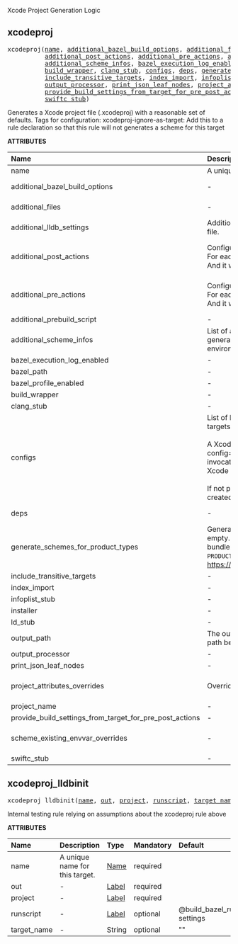 <!-- Generated with Stardoc: http://skydoc.bazel.build -->

 Xcode Project Generation Logic

<a id="#xcodeproj"></a>

## xcodeproj

<pre>
xcodeproj(<a href="#xcodeproj-name">name</a>, <a href="#xcodeproj-additional_bazel_build_options">additional_bazel_build_options</a>, <a href="#xcodeproj-additional_files">additional_files</a>, <a href="#xcodeproj-additional_lldb_settings">additional_lldb_settings</a>,
          <a href="#xcodeproj-additional_post_actions">additional_post_actions</a>, <a href="#xcodeproj-additional_pre_actions">additional_pre_actions</a>, <a href="#xcodeproj-additional_prebuild_script">additional_prebuild_script</a>,
          <a href="#xcodeproj-additional_scheme_infos">additional_scheme_infos</a>, <a href="#xcodeproj-bazel_execution_log_enabled">bazel_execution_log_enabled</a>, <a href="#xcodeproj-bazel_path">bazel_path</a>, <a href="#xcodeproj-bazel_profile_enabled">bazel_profile_enabled</a>,
          <a href="#xcodeproj-build_wrapper">build_wrapper</a>, <a href="#xcodeproj-clang_stub">clang_stub</a>, <a href="#xcodeproj-configs">configs</a>, <a href="#xcodeproj-deps">deps</a>, <a href="#xcodeproj-generate_schemes_for_product_types">generate_schemes_for_product_types</a>,
          <a href="#xcodeproj-include_transitive_targets">include_transitive_targets</a>, <a href="#xcodeproj-index_import">index_import</a>, <a href="#xcodeproj-infoplist_stub">infoplist_stub</a>, <a href="#xcodeproj-installer">installer</a>, <a href="#xcodeproj-ld_stub">ld_stub</a>, <a href="#xcodeproj-output_path">output_path</a>,
          <a href="#xcodeproj-output_processor">output_processor</a>, <a href="#xcodeproj-print_json_leaf_nodes">print_json_leaf_nodes</a>, <a href="#xcodeproj-project_attributes_overrides">project_attributes_overrides</a>, <a href="#xcodeproj-project_name">project_name</a>,
          <a href="#xcodeproj-provide_build_settings_from_target_for_pre_post_actions">provide_build_settings_from_target_for_pre_post_actions</a>, <a href="#xcodeproj-scheme_existing_envvar_overrides">scheme_existing_envvar_overrides</a>,
          <a href="#xcodeproj-swiftc_stub">swiftc_stub</a>)
</pre>

Generates a Xcode project file (.xcodeproj) with a reasonable set of defaults.
Tags for configuration:
    xcodeproj-ignore-as-target: Add this to a rule declaration so that this rule will not generates a scheme for this target


**ATTRIBUTES**


| Name  | Description | Type | Mandatory | Default |
| :------------- | :------------- | :------------- | :------------- | :------------- |
| <a id="xcodeproj-name"></a>name |  A unique name for this target.   | <a href="https://bazel.build/docs/build-ref.html#name">Name</a> | required |  |
| <a id="xcodeproj-additional_bazel_build_options"></a>additional_bazel_build_options |  -   | List of strings | optional | [] |
| <a id="xcodeproj-additional_files"></a>additional_files |  -   | <a href="https://bazel.build/docs/build-ref.html#labels">List of labels</a> | optional | [] |
| <a id="xcodeproj-additional_lldb_settings"></a>additional_lldb_settings |  Additional LLDB settings to be added in each target's .lldbinit configuration file.   | List of strings | optional | [] |
| <a id="xcodeproj-additional_post_actions"></a>additional_post_actions |  Configure a list of post-actions for build/run/test in each scheme generated.  For each entry the key is one of build/test/run and value is a list of scripts. And it will not surface any error or output through build log.   | <a href="https://bazel.build/docs/skylark/lib/dict.html">Dictionary: String -> List of strings</a> | optional | {} |
| <a id="xcodeproj-additional_pre_actions"></a>additional_pre_actions |  Configure a list of pre-actions for build/run/test in each scheme generated.  For each entry the key is one of build/test/run and value is a list of scripts. And it will not surface any error or output through build log.   | <a href="https://bazel.build/docs/skylark/lib/dict.html">Dictionary: String -> List of strings</a> | optional | {} |
| <a id="xcodeproj-additional_prebuild_script"></a>additional_prebuild_script |  -   | String | optional | "" |
| <a id="xcodeproj-additional_scheme_infos"></a>additional_scheme_infos |  List of additional_scheme_info labels that append scheme information to the generated scheme for a build target.         Currently supports test actions, and test environment variables.   | <a href="https://bazel.build/docs/build-ref.html#labels">List of labels</a> | optional | [] |
| <a id="xcodeproj-bazel_execution_log_enabled"></a>bazel_execution_log_enabled |  -   | Boolean | optional | False |
| <a id="xcodeproj-bazel_path"></a>bazel_path |  -   | String | optional | "bazel" |
| <a id="xcodeproj-bazel_profile_enabled"></a>bazel_profile_enabled |  -   | Boolean | optional | False |
| <a id="xcodeproj-build_wrapper"></a>build_wrapper |  -   | <a href="https://bazel.build/docs/build-ref.html#labels">Label</a> | optional | //tools/xcodeproj_shims:build-wrapper |
| <a id="xcodeproj-clang_stub"></a>clang_stub |  -   | <a href="https://bazel.build/docs/build-ref.html#labels">Label</a> | optional | //tools/xcodeproj_shims:clang-stub |
| <a id="xcodeproj-configs"></a>configs |  List of bazel configs present in the .bazelrc file that can be used to build targets.<br><br>        A Xcode build configuration will be created for each entry and a '--config=$CONFIGURATION' will         be appended to the underlying bazel invocation. Effectively allowing the configs in the .bazelrc file         to control how Xcode builds each build configuration.<br><br>        If not present the 'Debug' and 'Release' Xcode build configurations will be created by default without         appending any additional bazel invocation flags.   | List of strings | optional | [] |
| <a id="xcodeproj-deps"></a>deps |  -   | <a href="https://bazel.build/docs/build-ref.html#labels">List of labels</a> | required |  |
| <a id="xcodeproj-generate_schemes_for_product_types"></a>generate_schemes_for_product_types |  Generate schemes only for the specified product types if this list is not empty. Product types must be valid apple product types, e.g. application, bundle.unit-test, framework. For a full list, see under keys of <code>PRODUCT_TYPE_UTI</code> under https://www.rubydoc.info/github/CocoaPods/Xcodeproj/Xcodeproj/Constants   | List of strings | optional | [] |
| <a id="xcodeproj-include_transitive_targets"></a>include_transitive_targets |  -   | Boolean | optional | False |
| <a id="xcodeproj-index_import"></a>index_import |  -   | <a href="https://bazel.build/docs/build-ref.html#labels">Label</a> | optional | @build_bazel_rules_swift_index_import//:index_import |
| <a id="xcodeproj-infoplist_stub"></a>infoplist_stub |  -   | <a href="https://bazel.build/docs/build-ref.html#labels">Label</a> | optional | //rules/test_host_app:Info.plist |
| <a id="xcodeproj-installer"></a>installer |  -   | <a href="https://bazel.build/docs/build-ref.html#labels">Label</a> | optional | //tools/xcodeproj_shims:installer |
| <a id="xcodeproj-ld_stub"></a>ld_stub |  -   | <a href="https://bazel.build/docs/build-ref.html#labels">Label</a> | optional | //tools/xcodeproj_shims:ld-stub |
| <a id="xcodeproj-output_path"></a>output_path |  The output path to use when generating the xcode project.         Must be a relative path beneath the package where the xcodeproj rule is defined   | String | optional | "" |
| <a id="xcodeproj-output_processor"></a>output_processor |  -   | <a href="https://bazel.build/docs/build-ref.html#labels">Label</a> | optional | //tools/xcodeproj_shims:output-processor.rb |
| <a id="xcodeproj-print_json_leaf_nodes"></a>print_json_leaf_nodes |  -   | <a href="https://bazel.build/docs/build-ref.html#labels">Label</a> | optional | //tools/xcodeproj_shims:print_json_leaf_nodes |
| <a id="xcodeproj-project_attributes_overrides"></a>project_attributes_overrides |  Overrides for attributes that can be set at the project base level.   | <a href="https://bazel.build/docs/skylark/lib/dict.html">Dictionary: String -> String</a> | optional | {} |
| <a id="xcodeproj-project_name"></a>project_name |  -   | String | optional | "" |
| <a id="xcodeproj-provide_build_settings_from_target_for_pre_post_actions"></a>provide_build_settings_from_target_for_pre_post_actions |  -   | Boolean | optional | False |
| <a id="xcodeproj-scheme_existing_envvar_overrides"></a>scheme_existing_envvar_overrides |  -   | <a href="https://bazel.build/docs/skylark/lib/dict.html">Dictionary: String -> String</a> | optional | {} |
| <a id="xcodeproj-swiftc_stub"></a>swiftc_stub |  -   | <a href="https://bazel.build/docs/build-ref.html#labels">Label</a> | optional | //tools/xcodeproj_shims:swiftc-stub |


<a id="#xcodeproj_lldbinit"></a>

## xcodeproj_lldbinit

<pre>
xcodeproj_lldbinit(<a href="#xcodeproj_lldbinit-name">name</a>, <a href="#xcodeproj_lldbinit-out">out</a>, <a href="#xcodeproj_lldbinit-project">project</a>, <a href="#xcodeproj_lldbinit-runscript">runscript</a>, <a href="#xcodeproj_lldbinit-target_name">target_name</a>)
</pre>

Internal testing rule relying on assumptions about the xcodeproj rule above

**ATTRIBUTES**


| Name  | Description | Type | Mandatory | Default |
| :------------- | :------------- | :------------- | :------------- | :------------- |
| <a id="xcodeproj_lldbinit-name"></a>name |  A unique name for this target.   | <a href="https://bazel.build/docs/build-ref.html#name">Name</a> | required |  |
| <a id="xcodeproj_lldbinit-out"></a>out |  -   | <a href="https://bazel.build/docs/build-ref.html#labels">Label</a> | required |  |
| <a id="xcodeproj_lldbinit-project"></a>project |  -   | <a href="https://bazel.build/docs/build-ref.html#labels">Label</a> | required |  |
| <a id="xcodeproj_lldbinit-runscript"></a>runscript |  -   | <a href="https://bazel.build/docs/build-ref.html#labels">Label</a> | optional | @build_bazel_rules_ios//tools/xcodeproj_shims:lldb-settings |
| <a id="xcodeproj_lldbinit-target_name"></a>target_name |  -   | String | optional | "" |


